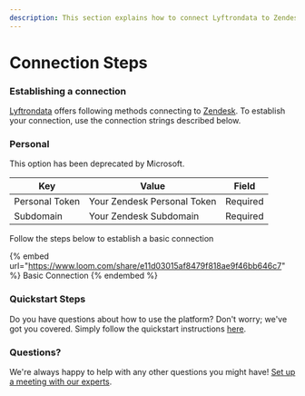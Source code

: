 ```yaml
---
description: This section explains how to connect Lyftrondata to Zendesk.
---
```


# Connection Steps

### Establishing a connection

[Lyftrondata](https://www.lyftrondata.com) offers following methods connecting to [Zendesk](https://www.lyftrondata.com/integration/business-analytics/zendesk/). To establish your connection, use the connection strings described below.

### Personal

This option has been deprecated by Microsoft.

| Key            | Value                       | Field    |
| -------------- | --------------------------- | -------- |
| Personal Token | Your Zendesk Personal Token | Required |
| Subdomain      | Your Zendesk Subdomain      | Required |

Follow the steps below to establish a basic connection

{% embed url="https://www.loom.com/share/e11d03015af8479f818ae9f46bb646c7" %}
Basic Connection
{% endembed %}

### Quickstart Steps

Do you have questions about how to use the platform? Don't worry; we've got you covered. Simply follow the quickstart instructions [here](./).

### Questions? <a href="#questions" id="questions"></a>

We're always happy to help with any other questions you might have! [Set up a meeting with our experts](https://www.lyftrondata.com/book-a-meeting/).
